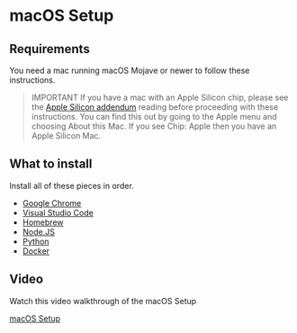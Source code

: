# macOS Setup

## Requirements

You need a mac running macOS Mojave or newer to follow these instructions.

> IMPORTANT If you have a mac with an Apple Silicon chip, please see the [Apple Silicon addendum] reading before proceeding with these instructions. You can find this 
> out by going to the Apple menu and choosing About this Mac.  If you see
> Chip: Apple then you have an Apple Silicon Mac.

## What to install

Install all of these pieces in order.

* [Google Chrome](google-chrome-setup.md)
* [Visual Studio Code](visual-studio-code-setup.md)
* [Homebrew](homebrew-setup.md)
* [Node.JS](nodejs-setup.md)
* [Python](python-setup.md)
* [Docker](docker-setup.md)

[Apple Silicon addendum]:apple-silicon-mac-addendum.md

## Video

Watch this video walkthrough of the macOS Setup

[macOS Setup](https://vimeo.com/489722391/d51ab2cd69)